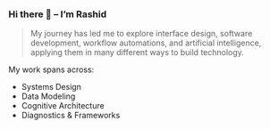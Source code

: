 ### Hi there 👋 – I’m Rashid  
>  My journey has led me to explore interface design, software development, workflow automations, and artificial intelligence, applying them in many different ways to build technology.

My work spans across:  
- Systems Design  
- Data Modeling  
- Cognitive Architecture  
- Diagnostics & Frameworks  
